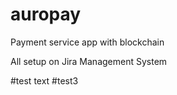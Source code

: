 # auropay

Payment service app with blockchain

All setup on Jira Management System

#test text
#test3


